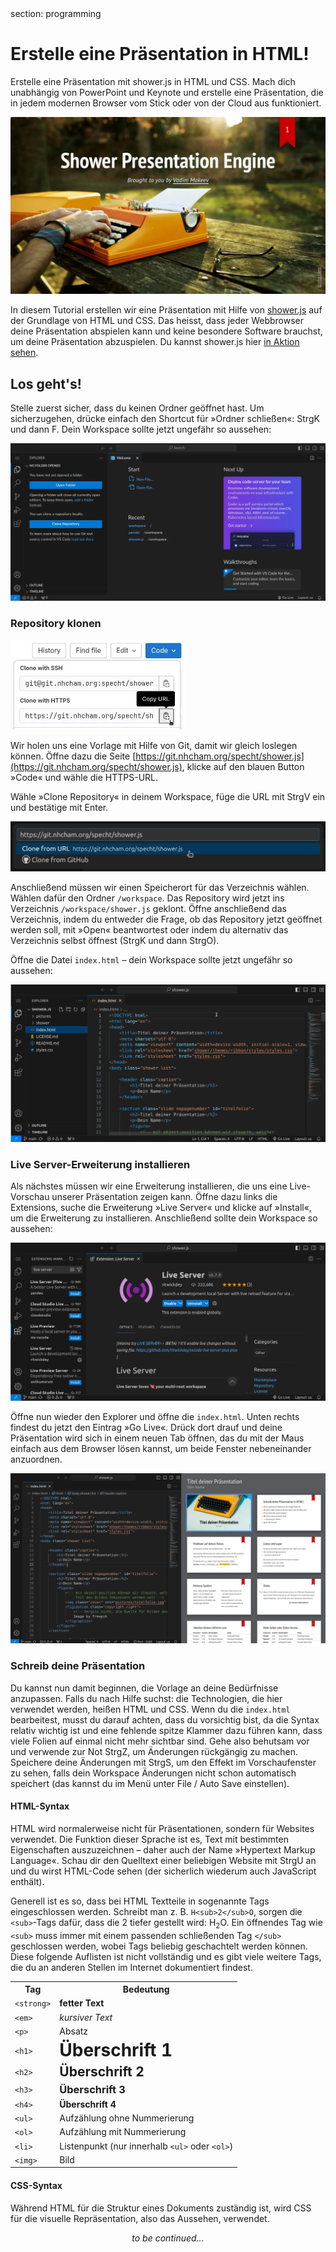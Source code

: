 <div class='meta'>
section: programming
</div>

# Erstelle eine Präsentation in HTML!

<p class='abstract'>
Erstelle eine Präsentation mit shower.js in HTML und CSS. Mach dich unabhängig von PowerPoint und Keynote und erstelle eine Präsentation, die in jedem modernen Browser vom Stick oder von der Cloud aus funktioniert.
</p>

<img class='full' src='showerjs.webp'>

In diesem Tutorial erstellen wir eine Präsentation mit Hilfe von [shower.js](https://github.com/shower/shower) auf der Grundlage von HTML und CSS. Das heisst, dass jeder Webbrowser deine Präsentation abspielen kann und keine besondere Software brauchst, um deine Präsentation abzuspielen. Du kannst shower.js hier [in Aktion sehen](https://shwr.me/).

## Los geht's!

Stelle zuerst sicher, dass du keinen Ordner geöffnet hast. Um sicherzugehen, drücke einfach den Shortcut für »Ordner schließen«: <span class='key'>Strg</span><span class='key'>K</span> und dann <span class='key'>F</span>. Dein Workspace sollte jetzt ungefähr so aussehen:

<img class='full' src='vscode-empty-project.webp'>

### Repository klonen

<img class='r' style='width: 20em;' src='vscode-clone-from-git.webp'>

Wir holen uns eine Vorlage mit Hilfe von Git, damit wir gleich loslegen können.
Öffne dazu die Seite [https://git.nhcham.org/specht/shower.js](https://git.nhcham.org/specht/shower.js), klicke auf den blauen Button »Code« und wähle die HTTPS-URL.

Wähle »Clone Repository« in deinem Workspace, füge die URL mit <span class='key'>Strg</span><span class='key'>V</span> ein und bestätige mit Enter.

<img class='full' style='width: 40em;' src='vscode-enter-clone-uri.webp'>

Anschließend müssen wir einen Speicherort für das Verzeichnis wählen. Wählen dafür den Ordner `/workspace`. Das Repository wird jetzt ins Verzeichnis `/workspace/shower.js` geklont. Öffne anschließend das Verzeichnis, indem du entweder die Frage, ob das Repository jetzt geöffnet werden soll, mit »Open« beantwortest oder indem du alternativ das Verzeichnis selbst öffnest (<span class='key'>Strg</span><span class='key'>K</span> und dann <span class='key'>Strg</span><span class='key'>O</span>).

Öffne die Datei `index.html` &ndash; dein Workspace sollte jetzt ungefähr so aussehen:

<img class='full' src='index-opened.webp'>

### Live Server-Erweiterung installieren

Als nächstes müssen wir eine Erweiterung installieren, die uns eine Live-Vorschau unserer Präsentation zeigen kann. Öffne dazu links die Extensions, suche die Erweiterung »Live Server« und klicke auf »Install«, um die Erweiterung zu installieren. Anschließend sollte dein Workspace so aussehen:

<img class='full' src='live-server-installed.webp'>

Öffne nun wieder den Explorer und öffne die `index.html`. Unten rechts findest du jetzt den Eintrag »Go Live«. Drück dort drauf und deine Präsentation wird sich in einem neuen Tab öffnen, das du mit der Maus einfach aus dem Browser lösen kannst, um beide Fenster nebeneinander anzuordnen.

<img class='full' src='side-by-side.webp'>

### Schreib deine Präsentation

Du kannst nun damit beginnen, die Vorlage an deine Bedürfnisse anzupassen. Falls du nach Hilfe suchst: die Technologien, die hier verwendet werden, heißen HTML und CSS. Wenn du die `index.html` bearbeitest, musst du darauf achten, dass du vorsichtig bist, da die Syntax relativ wichtig ist und eine fehlende spitze Klammer dazu führen kann, dass viele Folien auf einmal nicht mehr sichtbar sind. Gehe also behutsam vor und verwende zur Not <span class='key'>Strg</span><span class='key'>Z</span>, um Änderungen rückgängig zu machen. Speichere deine Änderungen mit <span class='key'>Strg</span><span class='key'>S</span>, um den Effekt im Vorschaufenster zu sehen, falls dein Workspace Änderungen nicht schon automatisch speichert (das kannst du im Menü unter File / Auto Save einstellen).

#### HTML-Syntax

HTML wird normalerweise nicht für Präsentationen, sondern für Websites verwendet. Die Funktion dieser Sprache ist es, Text mit bestimmten Eigenschaften auszuzeichnen &ndash; daher auch der Name »Hypertext Markup Language«. Schau dir den Quelltext einer beliebigen Website mit <span class='key'>Strg</span><span class='key'>U</span> an und du wirst HTML-Code sehen (der sicherlich wiederum auch JavaScript enthält).

Generell ist es so, dass bei HTML Textteile in sogenannte Tags eingeschlossen werden. Schreibt man z. B. `H<sub>2</sub>O`, sorgen die `<sub>`-Tags dafür, dass die 2 tiefer gestellt wird: H<sub>2</sub>O. Ein öffnendes Tag wie `<sub>` muss immer mit einem passenden schließenden Tag `</sub>` geschlossen werden, wobei Tags beliebig geschachtelt werden können. Diese folgende Auflisten ist nicht vollständig und es gibt viele weitere Tags, die du an anderen Stellen im Internet dokumentiert findest.

<table class='table'>
<tr>
<th>Tag</th>
<th>Bedeutung</th>
</tr>
<tr>
<td><code>&lt;strong&gt;</code></td>
<td><strong>fetter Text</strong></td>
</tr>
<tr>
<td><code>&lt;em&gt;</code></td>
<td><em>kursiver Text</em></td>
</tr>
<tr>
<td><code>&lt;p&gt;</code></td>
<td><p style='margin: 0;'>Absatz</p></td>
</tr>
<tr>
<td><code>&lt;h1&gt;</code></td>
<td><h1 style='margin: 0;'>Überschrift 1</h1></td>
</tr>
<tr>
<td><code>&lt;h2&gt;</code></td>
<td><h2 style='margin: 0;'>Überschrift 2</h2></td>
</tr>
<tr>
<td><code>&lt;h3&gt;</code></td>
<td><h3 style='margin: 0;'>Überschrift 3</h3></td>
</tr>
<tr>
<td><code>&lt;h4&gt;</code></td>
<td><h4 style='margin: 0;'>Überschrift 4</h4></td>
</tr>
<tr>
<td><code>&lt;ul&gt;</code></td>
<td>Aufzählung ohne Nummerierung</td>
</tr>
<tr>
<td><code>&lt;ol&gt;</code></td>
<td>Aufzählung mit Nummerierung</td>
</tr>
<tr>
<td><code>&lt;li&gt;</code></td>
<td>Listenpunkt (nur innerhalb <code>&lt;ul&gt;</code> oder <code>&lt;ol&gt;</code>)</td>
</tr>
<tr>
<td><code>&lt;img&gt;</code></td>
<td>Bild</td>
</tr>
</table>

#### CSS-Syntax

Während HTML für die Struktur eines Dokuments zuständig ist, wird CSS für die visuelle Repräsentation, also das Aussehen, verwendet.

<div style='text-align: center;'>
<em>to be continued...</em>
</div>